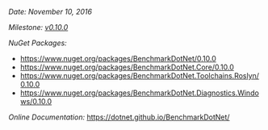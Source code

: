 _Date: November 10, 2016_

_Milestone: [v0.10.0](https://github.com/PerfDotNet/BenchmarkDotNet/issues?q=milestone%3Av0.10.0)_

_NuGet Packages:_
* https://www.nuget.org/packages/BenchmarkDotNet/0.10.0
* https://www.nuget.org/packages/BenchmarkDotNet.Core/0.10.0
* https://www.nuget.org/packages/BenchmarkDotNet.Toolchains.Roslyn/0.10.0
* https://www.nuget.org/packages/BenchmarkDotNet.Diagnostics.Windows/0.10.0

_Online Documentation:_ https://dotnet.github.io/BenchmarkDotNet/